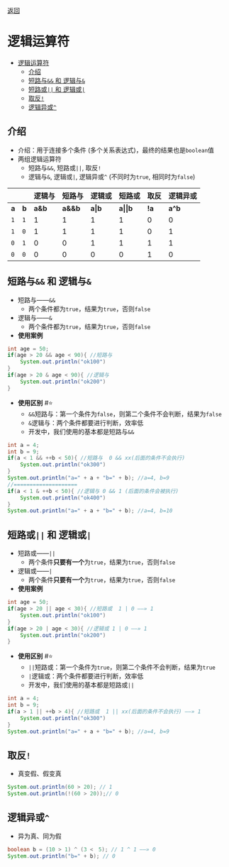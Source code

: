 <meta name="viewport" content="width=device-width, initial-scale=1.0, viewport-fit=cover">

[返回](运算符.md)

# 逻辑运算符

- [逻辑运算符](#逻辑运算符)
	- [介绍](#介绍)
	- [短路与`&&` 和 逻辑与`&`](#短路与-和-逻辑与)
	- [短路或`||` 和 逻辑或`|`](#短路或-和-逻辑或)
	- [取反`!`](#取反)
	- [逻辑异或`^`](#逻辑异或)

## 介绍

- 介绍：用于连接多个条件 (多个关系表达式)，最终的结果也是`boolean`值
- 两组逻辑运算符
	- 短路与`&&`, 短路或`||`, 取反`!`
	- 逻辑与`&`, 逻辑或`|`, 逻辑异或`^` (不同时为`true`, 相同时为`false`)

|       |       | 逻辑与     | 短路与      | 逻辑或      | 短路或        | 取反     | 逻辑异或    |
| ----- | ----- | ------- | -------- | -------- | ---------- | ------ | ------- |
| **a** | **b** | **a&b** | **a&&b** | **a\|b** | **a\|\|b** | **!a** | **a^b** |
| `1`   | `1`   | 1       | 1        | 1        | 1          | 0      | 0       |
| `1`   | `0`   | 1       | 1        | 1        | 1          | 0      | 1       |
| `0`   | `1`   | 0       | 0        | 1        | 1          | 1      | 1       |
| `0`   | `0`   | 0       | 0        | 0        | 0          | 1      | 0       |


## 短路与`&&` 和 逻辑与`&`
- 短路与——`&&`
	- 两个条件都为`true`，结果为`true`，否则`false`
- 逻辑与——`&`
	- 两个条件都为`true`，结果为`true`，否则`false`
- **使用案例**
```java
int age = 50;
if(age > 20 && age < 90){ //短路与
	System.out.println("ok100")
}
if(age > 20 & age < 90){ //逻辑与
	System.out.println("ok200")
}
```
- **使用区别** #⭐️ 
	- `&&`短路与：第一个条件为`false`，则第二个条件不会判断，结果为`false`
	- `&`逻辑与：两个条件都要进行判断，效率低
	- 开发中，我们使用的基本都是短路与`&&`
```java
int a = 4;
int b = 9;
if(a < 1 && ++b < 50){ //短路与  0 && xx(后面的条件不会执行)
	System.out.println("ok300")
}
System.out.println("a=" + a + "b=" + b); //a=4, b=9
//====================
if(a < 1 & ++b < 50){ //逻辑与 0 && 1 (后面的条件会被执行)
	System.out.println("ok400")
}
System.out.println("a=" + a + "b=" + b); //a=4, b=10
```

## 短路或`||` 和 逻辑或`|`
- 短路或——`||`
	- 两个条件**只要有一个**为`true`，结果为`true`，否则`false`
- 逻辑或——`|`
	- 两个条件**只要有一个**为`true`，结果为`true`，否则`false` 
- **使用案例**
```java
int age = 50;
if(age > 20 || age < 30){ //短路或  1 | 0 ——» 1
	System.out.println("ok100")
}
if(age > 20 | age < 30){ //逻辑或 1 | 0 ——» 1
	System.out.println("ok200")
}
```
- **使用区别** #⭐️ 
	- `||`短路或：第一个条件为`true`，则第二个条件不会判断，结果为`true`
	- `|`逻辑或：两个条件都要进行判断，效率低
	- 开发中，我们使用的基本都是短路或`||`
```java
int a = 4;
int b = 9;
if(a > 1 || ++b > 4){ //短路或  1 || xx(后面的条件不会执行) ——» 1
	System.out.println("ok300")
}
System.out.println("a=" + a + "b=" + b); //a=4, b=9
```

## 取反`!`
- 真变假、假变真
```java
System.out.println(60 > 20); // 1
System.out.println(!(60 > 20));// 0
```

## 逻辑异或`^`
- 异为真、同为假
```java
boolean b = (10 > 1) ^ (3 <　5); // 1 ^ 1 ——» 0
System.out.println("b=" + b); // 0
```

